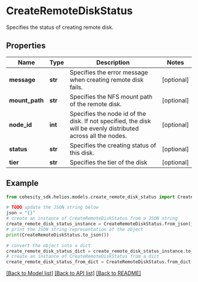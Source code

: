 # CreateRemoteDiskStatus

Specifies the status of creating remote disk.

## Properties

Name | Type | Description | Notes
------------ | ------------- | ------------- | -------------
**message** | **str** | Specifies the error message when creating remote disk fails. | [optional] 
**mount_path** | **str** | Specifies the NFS mount path of the remote disk. | [optional] 
**node_id** | **int** | Specifies the node id of the disk. If not specified, the disk will be evenly distributed across all the nodes. | [optional] 
**status** | **str** | Specifies the creating status of this disk. | [optional] 
**tier** | **str** | Specifies the tier of the disk | [optional] 

## Example

```python
from cohesity_sdk.helios.models.create_remote_disk_status import CreateRemoteDiskStatus

# TODO update the JSON string below
json = "{}"
# create an instance of CreateRemoteDiskStatus from a JSON string
create_remote_disk_status_instance = CreateRemoteDiskStatus.from_json(json)
# print the JSON string representation of the object
print(CreateRemoteDiskStatus.to_json())

# convert the object into a dict
create_remote_disk_status_dict = create_remote_disk_status_instance.to_dict()
# create an instance of CreateRemoteDiskStatus from a dict
create_remote_disk_status_from_dict = CreateRemoteDiskStatus.from_dict(create_remote_disk_status_dict)
```
[[Back to Model list]](../README.md#documentation-for-models) [[Back to API list]](../README.md#documentation-for-api-endpoints) [[Back to README]](../README.md)


